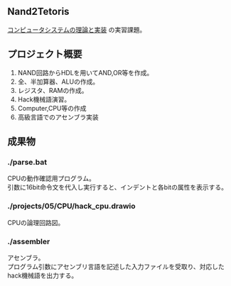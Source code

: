 ## Nand2Tetoris
[コンピュータシステムの理論と実装](https://www.amazon.co.jp/%E3%82%B3%E3%83%B3%E3%83%94%E3%83%A5%E3%83%BC%E3%82%BF%E3%82%B7%E3%82%B9%E3%83%86%E3%83%A0%E3%81%AE%E7%90%86%E8%AB%96%E3%81%A8%E5%AE%9F%E8%A3%85-%E2%80%95%E3%83%A2%E3%83%80%E3%83%B3%E3%81%AA%E3%82%B3%E3%83%B3%E3%83%94%E3%83%A5%E3%83%BC%E3%82%BF%E3%81%AE%E4%BD%9C%E3%82%8A%E6%96%B9-Noam-Nisan/dp/4873117127)
の実習課題。
## プロジェクト概要
1. NAND回路からHDLを用いてAND,OR等を作成。
2. 全、半加算器、ALUの作成。
3. レジスタ、RAMの作成。
4. Hack機械語演習。
5. Computer,CPU等の作成
6. 高級言語でのアセンブラ実装

## 成果物
### ./parse.bat
CPUの動作確認用プログラム。<br>
引数に16bit命令文を代入し実行すると、インデントと各bitの属性を表示する。

### ./projects/05/CPU/hack_cpu.drawio
CPUの論理回路図。

### ./assembler
アセンブラ。<br>
プログラム引数にアセンブリ言語を記述した入力ファイルを受取り、対応したhack機械語を出力する。
